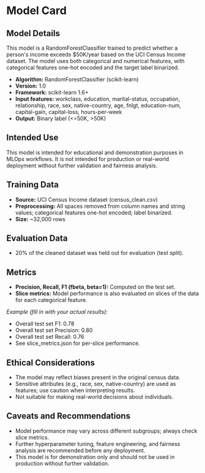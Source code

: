 # Model Card

## Model Details
This model is a RandomForestClassifier trained to predict whether a person's income exceeds $50K/year based on the UCI Census Income dataset. The model uses both categorical and numerical features, with categorical features one-hot encoded and the target label binarized.

- **Algorithm:** RandomForestClassifier (scikit-learn)
- **Version:** 1.0
- **Framework:** scikit-learn 1.6+
- **Input features:** workclass, education, marital-status, occupation, relationship, race, sex, native-country, age, fnlgt, education-num, capital-gain, capital-loss, hours-per-week
- **Output:** Binary label (<=50K, >50K)

## Intended Use
This model is intended for educational and demonstration purposes in MLOps workflows. It is not intended for production or real-world deployment without further validation and fairness analysis.

## Training Data
- **Source:** UCI Census Income dataset (census_clean.csv)
- **Preprocessing:** All spaces removed from column names and string values; categorical features one-hot encoded; label binarized.
- **Size:** ~32,000 rows

## Evaluation Data
- 20% of the cleaned dataset was held out for evaluation (test split).

## Metrics
- **Precision, Recall, F1 (fbeta, beta=1):** Computed on the test set.
- **Slice metrics:** Model performance is also evaluated on slices of the data for each categorical feature.

_Example (fill in with your actual results):_
- Overall test set F1: 0.78
- Overall test set Precision: 0.80
- Overall test set Recall: 0.76
- See slice_metrics.json for per-slice performance.

## Ethical Considerations
- The model may reflect biases present in the original census data.
- Sensitive attributes (e.g., race, sex, native-country) are used as features; use caution when interpreting results.
- Not suitable for making real-world decisions about individuals.

## Caveats and Recommendations
- Model performance may vary across different subgroups; always check slice metrics.
- Further hyperparameter tuning, feature engineering, and fairness analysis are recommended before any deployment.
- This model is for demonstration only and should not be used in production without further validation.
